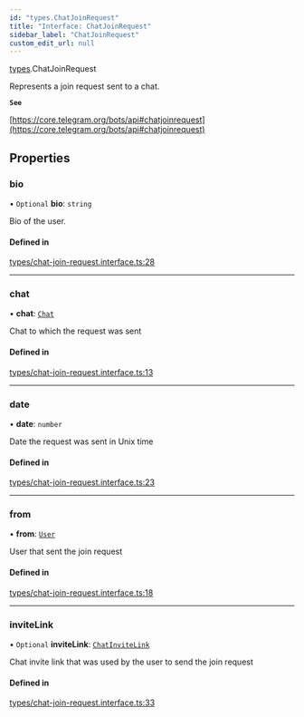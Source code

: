 ```yaml
---
id: "types.ChatJoinRequest"
title: "Interface: ChatJoinRequest"
sidebar_label: "ChatJoinRequest"
custom_edit_url: null
---
```


[types](../modules/types.md).ChatJoinRequest

Represents a join request sent to a chat.

**`See`**

[https://core.telegram.org/bots/api#chatjoinrequest](https://core.telegram.org/bots/api#chatjoinrequest)

## Properties

### bio

• `Optional` **bio**: `string`

Bio of the user.

#### Defined in

[types/chat-join-request.interface.ts:28](https://github.com/DeityLamb/telegramjs/blob/32b4cca/packages/common/lib/interfaces/types/chat-join-request.interface.ts#L28)

___

### chat

• **chat**: [`Chat`](types.Chat.md)

Chat to which the request was sent

#### Defined in

[types/chat-join-request.interface.ts:13](https://github.com/DeityLamb/telegramjs/blob/32b4cca/packages/common/lib/interfaces/types/chat-join-request.interface.ts#L13)

___

### date

• **date**: `number`

Date the request was sent in Unix time

#### Defined in

[types/chat-join-request.interface.ts:23](https://github.com/DeityLamb/telegramjs/blob/32b4cca/packages/common/lib/interfaces/types/chat-join-request.interface.ts#L23)

___

### from

• **from**: [`User`](types.User.md)

User that sent the join request

#### Defined in

[types/chat-join-request.interface.ts:18](https://github.com/DeityLamb/telegramjs/blob/32b4cca/packages/common/lib/interfaces/types/chat-join-request.interface.ts#L18)

___

### inviteLink

• `Optional` **inviteLink**: [`ChatInviteLink`](types.ChatInviteLink.md)

Chat invite link that was used by the user to send the join request

#### Defined in

[types/chat-join-request.interface.ts:33](https://github.com/DeityLamb/telegramjs/blob/32b4cca/packages/common/lib/interfaces/types/chat-join-request.interface.ts#L33)
